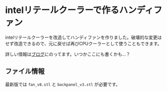 # intelリテールクーラーで作るハンディファン
intelリテールクーラーを改造してハンディファンを作りました。破壊的な変更はせず改造できるので、元に戻せば再びCPUクーラーとして使うこともできます。

詳しい情報は<a href="https://yuino.dev/blog/2023_09_11_01/index.html">ブログ</a>にのってます。いつかここにも書くかも…？

## ファイル情報
最新版では `fan_v8.stl` と `backpanel_v3.stl` が必要です。